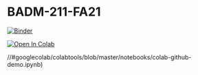 # BADM-211-FA21

[![Binder](https://mybinder.org/badge_logo.svg)](https://mybinder.org/v2/gh/ashish-cell/BADM-211-FA21/main?filepath=Data_Mining_Overview_Streamline_Edition.ipynb)

[![Open In Colab](https://colab.research.google.com/assets/colab-badge.svg)](https://colab.research.google.com/github/ashish-cell/BADM-211-FA21/main?filepath=Data_Mining_Overview_Streamline_Edition.ipynb)


//#googlecolab/colabtools/blob/master/notebooks/colab-github-demo.ipynb)
